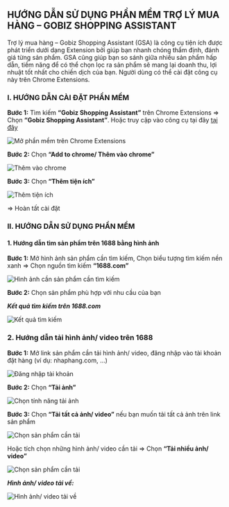 ## HƯỚNG DẪN SỬ DỤNG PHẦN MỀM TRỢ LÝ MUA HÀNG – GOBIZ SHOPPING ASSISTANT

Trợ lý mua hàng – Gobiz Shopping Assistant (GSA) là công cụ tiện ích được phát triển dưới dạng Extension bởi giúp bạn nhanh chóng thẩm định, đánh giá từng sản phẩm. GSA cũng giúp bạn so sánh giữa nhiều sản phẩm hấp dẫn, tiềm năng để có thể chọn lọc ra sản phẩm sẽ mang lại doanh thu, lợi nhuật tốt nhất cho chiến dịch của bạn.
Người dùng có thể cài đặt công cụ này trên Chrome Extensions.

### I. HƯỚNG DẪN CÀI ĐẶT PHẦN MỀM
**Bước 1:** Tìm kiếm **“Gobiz Shopping Assistant”** trên Chrome Extensions => Chọn **“Gobiz Shopping Assistant”**. Hoặc truy cập vào công cụ tại đây [tại đây](https://chrome.google.com/webstore/detail/gobiz-shopping-assistant/hbghadnblijiihmmgmchjlbejcgncjef?hl=vi)

 ![Mở phần mềm trên Chrome Extensions](https://user-images.githubusercontent.com/112170890/187156393-2957e773-c473-4c50-aac6-cb67d06753f3.png)

**Bước 2:**  Chọn **“Add to chrome/ Thêm vào chrome”**
 
 ![Thêm vào chrome](https://user-images.githubusercontent.com/112170890/187157517-8f640cbd-ebfa-428a-b8d7-a6790b95ebb1.png)

**Bước 3:**  Chọn **“Thêm tiện ích”**
 
![Thêm tiện ích](https://user-images.githubusercontent.com/112170890/187157565-6d5a5e3e-6219-4432-b568-78db5321a040.png)

=>	Hoàn tất cài đặt
 

### II. HƯỚNG DẪN SỬ DỤNG PHẦN MỀM
#### 1. Hướng dẫn tìm sản phẩm trên 1688 bằng hình ảnh
**Bước 1:** Mở hình ảnh sản phẩm cần tìm kiếm, Chọn biểu tượng tìm kiếm nền xanh => Chọn nguồn tìm kiếm **“1688.com”**
 
 ![Hình ảnh cần sản phẩm cần tìm kiếm](https://user-images.githubusercontent.com/112170890/187158268-69c2b2cf-2072-4531-92c3-e85f96ca89a6.png)

**Bước 2:** Chọn sản phẩm phù hợp với nhu cầu của bạn

***Kết quả tìm kiếm trên 1688.com***
 
 ![Kết quả tìm kiếm](https://user-images.githubusercontent.com/112170890/187158670-b94f5856-fa01-4aa1-93d9-45e34a0b9c73.png)


### 2. Hướng dẫn tải hình ảnh/ video trên 1688
**Bước 1:** Mở link sản phẩm cần tải hình ảnh/ video, đăng nhập vào tài khoản đặt hàng (ví dụ: nhaphang.com, …)

![Đăng nhập tài khoản](https://user-images.githubusercontent.com/112170890/187158646-48cbd773-223d-4eaa-994a-da7b82f1a7d1.png)

**Bước 2:** Chọn **“Tải ảnh”**

![Chọn tính năng tải ảnh](https://user-images.githubusercontent.com/112170890/187158756-e6f36625-9dd7-4dc9-bcd3-85f989077d0b.png)

 
**Bước 3:** Chọn **“Tải tất cả ảnh/ video”** nếu bạn muốn tải tất cả ảnh trên link sản phẩm
 
![Chọn sản phẩm cần tải](https://user-images.githubusercontent.com/112170890/187158823-cb170ccf-b00a-493c-ac28-8800719b1329.png)

Hoặc tích chọn những hình ảnh/ video cần tải => Chọn **“Tải nhiều ảnh/ video”**
 
![Chọn sản phẩm cần tải](https://user-images.githubusercontent.com/112170890/187158903-200db717-852f-41f7-9869-9cc37306846b.png)

***Hình ảnh/ video tải về:***

![Hình ảnh/ video tải về](https://user-images.githubusercontent.com/112170890/187158930-f4344bc8-6838-4d5c-8d86-cf27d2cdd5c8.png)


 
